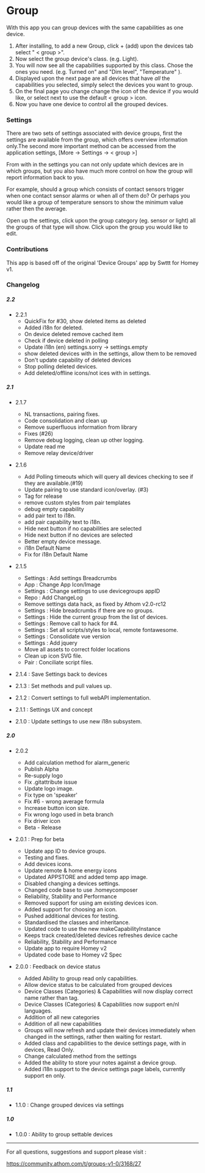 
# Group

With this app you can group devices with the same capabilities as one device.

1. After installing, to add a new Group, click  + (add) upon the devices tab select " &lt; group &gt;".
2. Now select the group device's class. (e.g. Light).
3. You will now see all the capabilities supported by this class. Chose the ones you need. (e.g. Turned on" and "Dim level", "Temperature" ).
4. Displayed upon the next page are all devices that have *all* the capabilities you selected, simply select the devices you want to group.
5. On the final page you change change the icon of the device if you would like, or select next to use the default &lt; group &gt; icon.
6. Now you have one device to control all the grouped devices.

### Settings

There are two sets of settings associated with device groups, first the settings are available from the group, which offers overview information only.The second more important method can be accessed from the application settings, [More -> Settings -> &lt; group &gt;]

From with in the settings you can not only update which devices are in which groups, but you also have much more control on how the group will report information back to you.

For example, should a group which consists of contact sensors trigger when one contact sensor alarms or when all of them do? Or perhaps you would like a group of temperature sensors to show the minimum value rather then the average.

Open up the settings, click upon the group category (eg. sensor or light) all the groups of that type will show. Click upon the group you would like to edit.

### Contributions

This app is based off of the original 'Device Groups' app by Swttt for Homey v1.

### Changelog

##### 2.2

- 2.2.1
    - QuickFix for #30, show deleted items as deleted
    - Added i18n for deleted.
    - On device deleted remove cached item
    - Check if device deleted in polling
    - Update i18n (en) settings.sorry -> settings.empty
    - show deleted devices with in the settings, allow them to be removed
    - Don't update capability of deleted devices
    - Stop polling deleted devices.
    - Add deleted/offline icons/not ices with in settings.


##### 2.1

- 2.1.7
    - NL transactions, pairing fixes.
    - Code consolidation and clean up
    - Remove superfluous information from library
    - Fixes (#26)
    - Remove debug logging, clean up other logging.
    - Update read me
    - Remove relay device/driver

- 2.1.6
    - Add Polling timeouts which will query all devices checking to see if they are available.(#19)
    - Update pairing to use standard icon/overlay. (#3)
    - Tag for release
    - remove custom styles from pair templates
    - debug empty capability
    - add pair text to i18n.
    - add pair capability text to i18n.
    - Hide next button if no capabilities are selected
    - Hide next button if no devices are selected
    - Better empty device message.
    - i18n Default Name
    - Fix for i18n Default Name

- 2.1.5
    - Settings : Add settings Breadcrumbs
    - App : Change App Icon/Image
    - Settings : Change settings to use devicegroups appID
    - Repo : Add ChangeLog
    - Remove settings data hack, as fixed by Athom v2.0-rc12
    - Settings : Hide breadcrumbs if there are no groups.
    - Settings : Hide the current group from the list of devices.
    - Settings : Remove call to hack for #4.
    - Settings : Set all scripts/styles to local, remote fontawesome.
    - Settings : Consolidate vue version
    - Settings : Add jquery
    - Move all assets to correct folder locations
    - Clean up icon SVG file.
    - Pair : Conciliate script files.

- 2.1.4 : Save Settings back to devices
- 2.1.3 : Set methods and pull values up.
- 2.1.2 : Convert settings to full webAPI implementation.
- 2.1.1 : Settings UX and concept
- 2.1.0 : Update settings to use new i18n subsystem.

##### 2.0

- 2.0.2
    - Add calculation method for alarm_generic
    - Publish Alpha
    - Re-supply logo
    - Fix .gitattribute issue
    - Update logo image.
    - Fix type on 'speaker'
    - Fix #6 - wrong average formula
    - Increase button icon size.
    - Fix wrong logo used in beta branch
    - Fix driver icon
    - Beta - Release

- 2.0.1 : Prep for beta
    -  Update app ID to device groups.
    -  Testing and fixes.
    -  Add devices icons.
    -  Update remote & home energy icons
    -  Updated APPSTORE and added temp app image.
    -  Disabled changing a devices settings.
    -  Changed code base to use .homeycomposer
    -  Reliability, Stability and Performance
    -  Removed support for using am existing devices icon.
    -  Added support for choosing an icon.
    -  Pushed additional devices for testing.
    -  Standardised the classes and inheritance.
    -  Updated code to use the new makeCapabilityInstance
    -  Keeps track created/deleted devices refreshes device cache
    -  Reliability, Stability and Performance
    -  Update app to require Homey v2
    -  Updated code base to Homey v2 Spec

- 2.0.0 : Feedback on device status
    - Added Ability to group read only capabilities.
    - Allow device status to be calculated from grouped devices
    - Device Classes (Categories) & Capabilities will now display correct name rather than tag.
    - Device Classes (Categories) & Capabilities now support en/nl languages.
    - Addition of all new categories
    - Addition of all new capabilities
    - Groups will now refresh and update their devices immediately when changed in the settings, rather then waiting for  restart.
    - Added class and capabilities to the device settings page, with in devices, Read Only.
    - Change calculated method from the settings
    - Added the ability to store your notes against a device group.
    - Added i18n support to the device settings page labels, currently support en only.

##### 1.1

- 1.1.0 : Change grouped devices via settings

##### 1.0

- 1.0.0 : Ability to group settable devices



---

For all questions, suggestions and support please visit :

https://community.athom.com/t/groups-v1-0/3168/27
